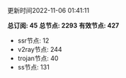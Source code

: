 更新时间2022-11-06 01:41:11

**总订阅: 45**
**总节点: 2293**
**有效节点: 427**
- ssr节点: 12
- v2ray节点: 244
- trojan节点: 40
- ss节点: 131
